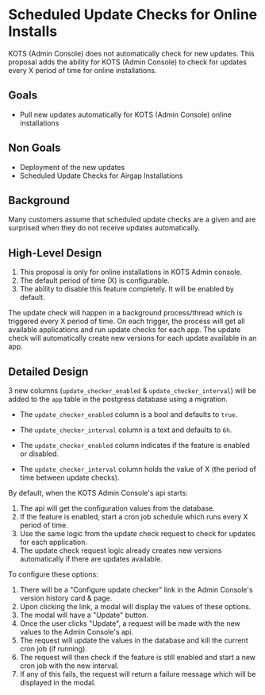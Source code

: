 # Scheduled Update Checks for Online Installs

KOTS (Admin Console) does not automatically check for new updates. This proposal adds the 
ability for KOTS (Admin Console) to check for updates every X period of time for online installations.

## Goals

- Pull new updates automatically for KOTS (Admin Console) online installations

## Non Goals

- Deployment of the new updates
- Scheduled Update Checks for Airgap Installations

## Background

Many customers assume that scheduled update checks are a given and are surprised when they do
not receive updates automatically.

## High-Level Design

1. This proposal is only for online installations in KOTS Admin console.
2. The default period of time (X) is configurable.
3. The ability to disable this feature completely. It will be enabled by default.

The update check will happen in a background process/thread which is triggered every X period of time.
On each trigger, the process will get all available applications and run update checks for each app.
The update check will automatically create new versions for each update available in an app.

## Detailed Design

3 new columns (`update_checker_enabled` & `update_checker_interval`) will be 
added to the `app` table in the postgress database using a migration.

* The `update_checker_enabled` column is a bool and defaults to `true`. 
* The `update_checker_interval` column is a text and defaults to `6h`.

* The `update_checker_enabled` column indicates if the feature is enabled or disabled.
* The `update_checker_interval` column holds the value of X (the period of time between update checks).

By default, when the KOTS Admin Console's api starts:

1. The api will get the configuration values from the database.
2. If the feature is enabled, start a cron job schedule which runs every X period of time. 
3. Use the same logic from the update check request to check for updates for each application.
4. The update check request logic already creates new versions automatically if there are updates available.

To configure these options:

1. There will be a "Configure update checker" link in the Admin Console's version history card & page.
2. Upon clicking the link, a modal will display the values of these options.
3. The modal will have a "Update" button. 
4. Once the user clicks "Update", a request will be made with the new values to the Admin Console's api.
5. The request will update the values in the database and kill the current cron job (if running).
6. The request will then check if the feature is still enabled and start a new cron job with the new interval.
7. If any of this fails, the request will return a failure message which will be displayed in the modal.
